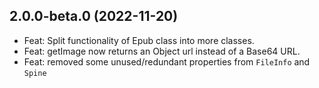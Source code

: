 ## 2.0.0-beta.0 (2022-11-20)
* Feat: Split functionality of Epub class into more classes.
* Feat: getImage now returns an Object url instead of a Base64 URL.
* Feat: removed some unused/redundant properties from `FileInfo` and `Spine`